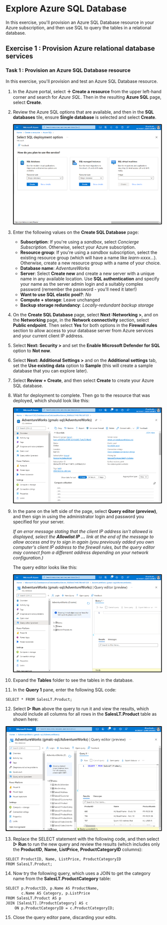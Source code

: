# Explore Azure SQL Database

In this exercise, you'll provision an Azure SQL Database resource in your Azure subscription, and then use SQL to query the tables in a relational database. 

## Exercise 1 : Provision Azure relational database services

### Task 1 : Provision an Azure SQL Database resource

In this exercise, you'll provision and test an Azure SQL Database resource.

1.  In the Azure portal, select  **＋ Create a resource**  from the upper left-hand corner and search for  _Azure SQL_. Then in the resulting  **Azure SQL**  page, select  **Create**.
    
2.  Review the Azure SQL options that are available, and then in the  **SQL databases**  tile, ensure  **Single database**  is selected and select  **Create**.
    
    ![Screenshot of the Azure portal showing the Azure SQL page.](media/azure-sql-portal.png)
    
3.  Enter the following values on the  **Create SQL Database**  page:
    
    -   **Subscription**: If you're using a  _sandbox_, select  _Concierge Subscription_. Otherwise, select your Azure subscription.
    -   **Resource group**: If you're using a  _sandbox_  subscription, select the existing resource group (which will have a name like  _learn-xxxx..._). Otherwise, create a new resource group with a name of your choice.
    -   **Database name**:  _AdventureWorks_
    -   **Server**: Select  **Create new**  and create a new server with a unique name in any available location. Use  **SQL authentication**  and specify your name as the server admin login and a suitably complex password (remember the password - you'll need it later!)
    -   **Want to use SQL elastic pool?**:  _No_
    -   **Compute + storage**: Leave unchanged
    -   **Backup storage redundancy**:  _Locally-redundant backup storage_
4.  On the  **Create SQL Database**  page, select  **Next :Networking >**, and on the  **Networking**  page, in the  **Network connectivity**  section, select  **Public endpoint**. Then select  **Yes**  for both options in the  **Firewall rules**  section to allow access to your database server from Azure services and your current client IP address.
    
5.  Select  **Next: Security >**  and set the  **Enable Microsoft Defender for SQL**  option to  **Not now**.
    
6.  Select  **Next: Additional Settings >**  and on the  **Additional settings**  tab, set the  **Use existing data**  option to  **Sample**  (this will create a sample database that you can explore later).
    
7.  Select  **Review + Create**, and then select  **Create**  to create your Azure SQL database.
    
8.  Wait for deployment to complete. Then go to the resource that was deployed, which should look like this:
    
    ![Screenshot of the Azure portal showing the SQL Database page.](media/sql-database-portal.png)
    
9.  In the pane on the left side of the page, select  **Query editor (preview)**, and then sign in using the administrator login and password you specified for your server.
    
    _If an error message stating that the client IP address isn't allowed is displayed, select the  **Allowlist IP ...**  link at the end of the message to allow access and try to sign in again (you previously added you own computer's client IP address to the firewall rules, but the query editor may connect from a different address depending on your network configuration.)_
    
    The query editor looks like this:
    
    ![Screenshot of the Azure portal showing the query editor.](media/query-editor.png)
    
10.  Expand the  **Tables**  folder to see the tables in the database.
    
11.  In the  **Query 1**  pane, enter the following SQL code:

    SELECT * FROM SalesLT.Product;
    
12.  Select  **▷ Run**  above the query to run it and view the results, which should include all columns for all rows in the  **SalesLT.Product**  table as shown here:
    
![Screenshot of the Azure portal showing the query editor with query results.](media/sql-query-results.png)
    
13.  Replace the SELECT statement with the following code, and then select  **▷ Run**  to run the new query and review the results (which includes only the  **ProductID**,  **Name**,  **ListPrice**,  **ProductCategoryID**  columns):

    SELECT ProductID, Name, ListPrice, ProductCategoryID
    FROM SalesLT.Product;

    
14.  Now try the following query, which uses a JOIN to get the category name from the  **SalesLT.ProductCategory**  table:

    SELECT p.ProductID, p.Name AS ProductName,
           c.Name AS Category, p.ListPrice
    FROM SalesLT.Product AS p
    JOIN [SalesLT].[ProductCategory] AS c
        ON p.ProductCategoryID = c.ProductCategoryID;
  
15.  Close the query editor pane, discarding your edits.
